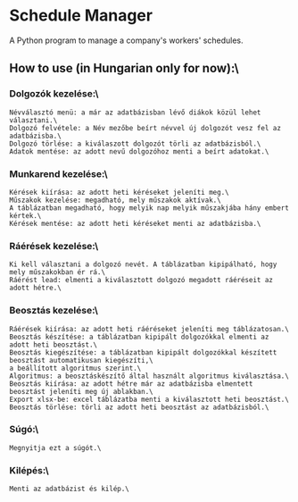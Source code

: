 # Schedule Manager
A Python program to manage a company's workers' schedules.

## How to use (in Hungarian only for now):\
### Dolgozók kezelése:\
    Névválasztó menü: a már az adatbázisban lévő diákok közül lehet választani.\
    Dolgozó felvétele: a Név mezőbe beírt névvel új dolgozót vesz fel az adatbázisba.\
    Dolgozó törlése: a kiválaszott dolgozót törli az adatbázisból.\
    Adatok mentése: az adott nevű dolgozóhoz menti a beírt adatokat.\
### Munkarend kezelése:\
    Kérések kiírása: az adott heti kéréseket jeleníti meg.\
    Műszakok kezelése: megadható, mely műszakok aktívak.\
    A táblázatban megadható, hogy melyik nap melyik műszakjába hány embert kértek.\
    Kérések mentése: az adott heti kéréseket menti az adatbázisba.\
### Ráérések kezelése:\
    Ki kell választani a dolgozó nevét. A táblázatban kipipálható, hogy mely műszakokban ér rá.\
    Ráérést lead: elmenti a kiválasztott dolgozó megadott ráéréseit az adott hétre.\
### Beosztás kezelése:\
    Ráérések kiírása: az adott heti ráéréseket jeleníti meg táblázatosan.\
    Beosztás készítése: a táblázatban kipipált dolgozókkal elmenti az adott heti beosztást.\
    Beosztás kiegészítése: a táblázatban kipipált dolgozókkal készített beosztást automatikusan kiegészíti,\
    a beállított algoritmus szerint.\
    Algoritmus: a beosztáskészítő által használt algoritmus kiválasztása.\
    Beosztás kiírása: az adott hétre már az adatbázisba elmentett beosztást jeleníti meg új ablakban.\
    Export xlsx-be: excel táblázatba menti a kiválasztott heti beosztást.\
    Beosztás törlése: törli az adott heti beosztást az adatbázisból.\
### Súgó:\
    Megnyitja ezt a súgót.\
### Kilépés:\
    Menti az adatbázist és kilép.\
